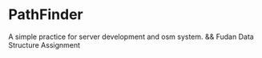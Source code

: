 # PathFinder
A simple practice for server development and osm system.
&&
Fudan Data Structure Assignment
